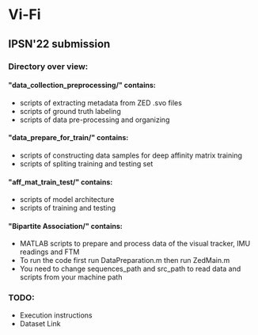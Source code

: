 # Vi-Fi
## IPSN'22 submission

### Directory over view:

#### "data_collection_preprocessing/" contains:
  * scripts of extracting metadata from ZED .svo files
  * scripts of ground truth labeling
  * scripts of data pre-processing and organizing
  
  
#### "data_prepare_for_train/" contains:
  * scripts of constructing data samples for deep affinity matrix training
  * scripts of spliting training and testing set

#### "aff_mat_train_test/" contains:
  * scripts of model architecture
  * scripts of training and testing

#### "Bipartite Association/" contains:
 * MATLAB scripts to prepare and process data of the visual tracker, IMU readings and FTM
 * To run the code first run DataPreparation.m then run ZedMain.m
 * You need to change sequences_path and src_path to read data and scripts from your machine path

### TODO:
  * Execution instructions
  * Dataset Link
